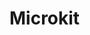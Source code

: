 <!--
     Copyright 2024, Colias Group, LLC

     SPDX-License-Identifier: CC-BY-SA-4.0
-->

# Microkit
